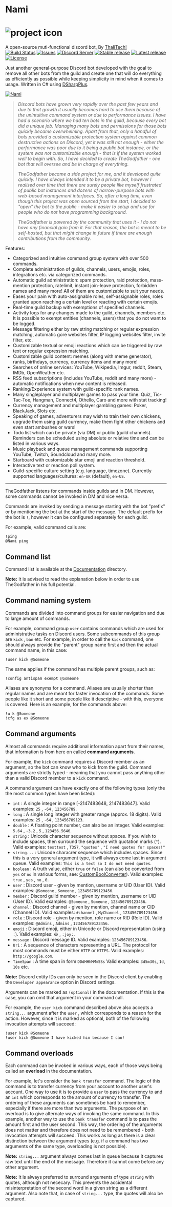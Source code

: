 
# Nami

![project icon](https://github.com/Thalitech/Nami/raw/main/bot-image.png)
===
A open-source muti-functional discord bot, By [ThaliTech!](https://github.com/Thalitech)<br>
[![Build Status](https://ci.appveyor.com/api/projects/status/axn087nlq6ha783x?svg=true)](https://ci.appveyor.com/project/Thalitech/nami)
[![Issues](https://img.shields.io/github/issues/Thalitech/Nami)](https://github.com/Thalitech/Nami/issues)
[![Discord Server](https://discord.com/api/guilds/758592329807429633/embed.png)](https://discord.gg/C77BjRvRJP)
[![Stable release](https://img.shields.io/github/release/Thalitech/Nami.svg?label=stable)](https://github.com/Thalitech/Nami/releases)
[![Latest release](https://img.shields.io/github/tag-pre/Thalitech/Nami.svg?label=latest)](https://github.com/Thalitech/Nami/releases)
[![License](https://img.shields.io/github/license/Thalitech/Nami)](https://github.com/Thalitech/Nami/blob/main/LICENSE.md)

Just another general-purpose Discord bot developed with the goal to remove all other bots from the guild and create one that will do everything as efficiently as possible while keeping simplicity in mind when it comes to usage. Written in C# using [DSharpPlus](https://github.com/DSharpPlus/DSharpPlus).

[![Nami](https://discord.com/api/guilds/758592329807429633/embed.png?style=banner2)](https://discord.gg/C77BjRvRJP)

> *Discord bots have grown very rapidly over the past few years and due to that growth it usually becomes hard to use them because of the unintuitive command system or due to performance issues. I have had a scenario where we had ten bots in the guild, because every bot did a unique job. Managing many bots and permissions for those bots quickly became overwhelming. Apart from that, only a handful of bots provided a customizable protection system against common destructive actions on Discord, yet it was still not enough - either the performance was poor due to it being a public bot instance, or the system was not customizable enough - that is if the system worked well to begin with. So, I have decided to create TheGodfather - one bot that will oversee and be in charge of everything.*
> 
> *TheGodfather became a side project for me, and it developed quite quickly. I have always intended it to be a private bot, however I realised over time that there are surely people like myself frustrated of public bot instances and dozens of narrow-purpose bots with web-based management interfaces. So, after a long time, even though this project was open sourced from the start, I decided to "open" the bot to the public - make it easier to setup and use for people who do not have programming background.*
>
> *TheGodfather is powered by the community that uses it - I do not have any financial gain from it. For that reason, the bot is meant to be self-hosted, but that might change in future if there are enough contributions from the community.*

Features:
  - Categorized and intuitive command group system with over 500 commands.
  - Complete administration of guilds, channels, users, emojis, roles, integrations etc. via categorized commands.
  - Automatic guild administration: spam protection, raid protection, mass-mention protection, ratelimit, instant join-leave protection, forbidden names and many more! All of them are customizable to suit your needs.
  - Eases your pain with auto-assignable roles, self-assignable roles, roles granted upon reaching a certain level or reacting with certain emojis.
  - Real-time guild backup with exemptions of specified channels.
  - Activity logs for any changes made to the guild, channels, members etc. It is possible to exempt entities (channels, users) that you do not want to be logged.
  - Message filtering either by raw string matching or regular expression matching, automatic gore websites filter, IP logging websites filter, invite filter, etc.
  - Customizable textual or emoji reactions which can be triggered by raw text or regular expression matching.
  - Customizable guild content: memes (along with meme generator), ranks, birthdays, currency, currency items and many more!
  - Searches of online services: YouTube, Wikipedia, Imgur, reddit, Steam, IMDb, OpenWeather etc.
  - RSS feed subscriptions (includes YouTube, reddit and many more) - automatic notifications when new content is released.
  - Ranking/Experience system with guild-specific rank names.
  - Many singleplayer and multiplayer games to pass your time: Quiz, Tic-Tac-Toe, Hangman, Connect4, Othello, Caro and more with stat tracking! 
  - Currency management and multiplayer gambling games: Poker, BlackJack, Slots etc.
  - Speaking of games, adventurers may wish to train their own chickens, upgrade them using guild currency, make them fight other chickens and even start ambushes or wars!
  - Todo list which can be private (via DM) or public (guild channels). Reminders can be scheduled using absolute or relative time and can be listed in various ways.
  - Music playback and queue management commands supporting YouTube, Twitch, Soundcloud and many more.
  - Starboard with customizable star emoji and reaction threshold.
  - Interactive text or reaction poll system.
  - Guild-specific culture setting (e.g. language, timezone). Currently supported languages/cultures: `en-UK` (default), `en-US`.

---

TheGodfather listens for commands inside guilds and in DM. However, some commands cannot be invoked in DM and vice versa.

Commands are invoked by sending a message starting with the bot "prefix" or by mentioning the bot at the start of the message. The default prefix for the bot is ``!``, however it can be configured separately for each guild. 

For example, valid command calls are: 
```
!ping
@Nami ping
```


## Command list

Command list is available at the [Documentation](Documentation/README.md) directory.

**Note:** It is advised to read the explanation below in order to use TheGodfather in his full potential.


## Command naming system

Commands are divided into command groups for easier navigation and due to large amount of commands. 

For example, command group ``user`` contains commands which are used for administrative tasks on Discord users. Some subcommands of this group are ``kick`` , ``ban`` etc. For example, in order to call the ``kick`` command, one should always provide the "parent" group name first and then the actual command name, in this case: 
```
!user kick @Someone
```

The same applies if the command has multiple parent groups, such as:
```
!config antispam exempt @Someone
```

Aliases are synonyms for a command. Aliases are usually shorter than regular names and are meant for faster invocation of the commands. Some people like it short and some people like it descriptive - with this, everyone is covered. Here is an example, for the commands above:
```
!u k @Someone
!cfg as ex @Someone
```


## Command arguments

Almost all commands require additional information apart from their names, that information is from here on called **command arguments**.

For example, the ``kick`` command requires a Discord member as an argument, so the bot can know who to kick from the guild. Command arguments are strictly typed - meaning that you cannot pass anything other than a valid Discord member to a ``kick`` command.

A command argument can have exactly one of the following types (only the the most common types have been listed): 
  - ``int`` : A single integer in range [-2147483648, 2147483647]. Valid examples: ``25`` , ``-64`` , ``123456789``.
  - ``long`` : A single long integer with greater range (approx. 18 digits). Valid examples: ``25`` , ``-64`` , ``123456789123``.
  - ``double`` : A floating point number, can also be an integer. Valid examples: ``5.64`` , ``-3.2`` , ``5`` , ``123456.5646``.
  - ``string`` : Unicode character sequence without spaces. If you wish to include spaces, then surround the sequence with quotation marks (`"`). Valid examples: ``testtest`` , ``T3S7``, ``"quotes"`` , ``"I need quotes for spaces!"``
  - ``string...`` : Unicode characrer sequence which includes spaces. Since this is a very general argument type, it will always come last in argument queue. Valid examples: ``This is a text so I do not need quotes``.
  - ``boolean`` : A truth value, either ``true`` or ``false`` (can also be converted from ``yes`` or ``no`` in various forms, see: [CustomBoolConverter](Nami/Common/Converters/CustomBoolConverter.cs)). Valid examples: ``true`` , ``yes`` , ``no`` , ``0``.
  - ``user`` : Discord user - given by mention, username or UID (User ID). Valid examples: ``@Someone`` , ``Someone`` , ``123456789123456``.
  - ``member`` : Discord guild member - given by mention, username or UID (User ID). Valid examples: ``@Someone`` , ``Someone`` , ``123456789123456``.
  - ``channel`` : Discord channel - given by mention, channel name or CID (Channel ID). Valid examples: ``#channel`` , ``MyChannel`` , ``123456789123456``.
  - ``role`` : Discord role - given by mention, role name or RID (Role ID). Valid examples: ``@Admins`` , ``Admins`` , ``123456789123456``.
  - ``emoji`` : Discord emoji, either in Unicode or Discord representation (using ``:``). Valid examples: ``😂`` , ``:joy:``.
  - ``message`` : Discord message ID. Valid examples: ``123456789123456``.
  - ``Uri`` : A sequence of characters representing a URL. The protocol for most commands must be either ``HTTP`` or ``HTTPS``. Valid examples: ``http://google.com``.
  - ``TimeSpan`` : A time span in form ``DDdHHhMMmSSs`` Valid examples: ``3d5m30s``, ``1d``, ``10s`` etc. 


**Note:** Discord entity IDs can only be seen in the Discord client by enabling the ``Developer appearance`` option in Discord settings.

Arguments can be marked as ``(optional)`` in the documentation. If this is the case, you can omit that argument in your command call.

For example, the ``user kick`` command described above also accepts a ``string...`` argument after the ``user`` , which corresponds to a reason for the action. However, since it is marked as optional, both of the following invocation attempts will succeed:
```
!user kick @Someone
!user kick @Someone I have kicked him because I can!
```


## Command overloads

Each command can be invoked in various ways, each of those ways being called an **overload** in the documentation. 

For example, let's consider the ``bank transfer`` command. The logic of this command is to transfer currency from your account to another user's account. 
One way to use it is to provide a ``user`` to pass the currency to and an ``int`` which corresponds to the amount of currency to transfer. 
The ordering of these arguments can sometimes be hard to remember, especially if there are more than two arguments. The purpose of an overload is to give alternate ways of invoking the same command.
In this example, another way to use the ``bank transfer`` command is to pass the amount first and the user second.
This way, the ordering of the arguments does not matter and therefore does not need to be remembered - both invocation attempts will succeed. This works as long as there is a clear distinction between the argument types (e.g. if a command has two arguments of the same type, overloading is not possible).

**Note:** ``string...`` argument always comes last in queue because it captures raw text until the end of the message. Therefore it cannot come before any other argument.

**Note:** It is always preferred to surround arguments of type ``string`` with quotes, although not nececary. This prevents the accidental misinterpretation of the second word in a given string as a different argument. Also note that, in case of ``string...`` type, the quotes will also be captured.

